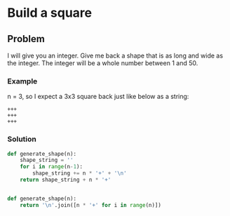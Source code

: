 # Build a square

## Problem

I will give you an integer. Give me back a shape that is as long and wide as the integer. The integer will be a whole number between 1 and 50.

### Example
n = 3, so I expect a 3x3 square back just like below as a string:
```
+++
+++
+++
```

### Solution
```python
def generate_shape(n):
    shape_string = ''
    for i in range(n-1):
        shape_string += n * '+' + '\n'
    return shape_string + n * '+' 


def generate_shape(n):
    return '\n'.join([n * '+' for i in range(n)])
```

